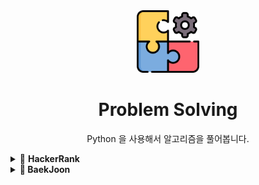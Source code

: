 <div align="center">
  <img src="problem.png" style="width:100px">
  <h1>Problem Solving</h1>
  <p>Python 을 사용해서 알고리즘을 풀어봅니다.<p>
</div>
<details><summary>🔑 <strong>HackerRank<strong>
</summary>
<br/>
  
| 번호      |                                                 문제                                                  | 풀이      |
| :-------: | :---------------------------------------------------------------------------------------------------:| :-------: |
| 1         |  [할당연산자](https://github.com/dahoonchoi/algorithm_study/blob/main/hackerrank/prct_division.py)    | [풀이](https://github.com/dahoonchoi/algorithm_study/blob/main/hackerrank/prct_division.py)|     
| 2         |  [If/Elif](https://www.hackerrank.com/challenges/py-if-else/problem)    | [풀이](https://github.com/dahoonchoi/algorithm_study/blob/main/hackerrank/prct_ifelse.py)|   
| 3         |  [모든값의 합](https://www.hackerrank.com/challenges/a-very-big-sum/problem)    | [풀이](https://github.com/dahoonchoi/algorithm_study/blob/main/hackerrank/averybigsum.py)|    
| 4         |  [배열값 비교](https://www.hackerrank.com/challenges/compare-the-triplets/problem)    | [풀이](https://github.com/dahoonchoi/algorithm_study/blob/main/hackerrank/compare_the_triplets.py)|  
| 5         |  [3X3 행렬 대각선 합의 차](https://www.hackerrank.com/challenges/diagonal-difference/problem)    | [풀이](https://github.com/dahoonchoi/algorithm_study/blob/main/hackerrank/diagonal_difference.py)|  
| 6         |  [음수,양수,0의 비율](https://www.hackerrank.com/challenges/plus-minus/problem)    | [풀이](https://github.com/dahoonchoi/algorithm_study/blob/main/hackerrank/plus_minus.py)| 
| 7         |  [5개의 배열중 4개 정수의 최댓값 최솟값](https://www.hackerrank.com/challenges/mini-max-sum/problem)    | [풀이](https://github.com/dahoonchoi/algorithm_study/blob/main/hackerrank/mini_max_sum.py)| 
| 8         |  [계산식 오른쪽정렬 #](https://www.hackerrank.com/challenges/staircase/problem)    | [풀이](https://github.com/dahoonchoi/algorithm_study/blob/main/hackerrank/staircase.py)| 
| 9         |  [배열에서 가장 큰수의 갯수](https://www.hackerrank.com/challenges/birthday-cake-candles/problem)    | [풀이](https://github.com/dahoonchoi/algorithm_study/blob/main/hackerrank/birthday_cake_candles.py)| 
| 10        |  [학생 성적 계산](https://www.hackerrank.com/challenges/grading/problem)    | [풀이](https://github.com/dahoonchoi/algorithm_study/blob/main/hackerrank/birthday_cake_candles.py)| 
| 11        |  [PM/AM => 24:00](https://www.hackerrank.com/challenges/time-conversion/problem)    | [풀이](https://github.com/dahoonchoi/algorithm_study/blob/main/hackerrank/time_conversion.py)| 
| 12        |  [집과 떨어진 과일의 거리](https://www.hackerrank.com/challenges/apple-and-orange/problem)    | [풀이](https://github.com/dahoonchoi/algorithm_study/blob/main/hackerrank/apple_and_orange.py)| 
| 13        |  [보폭이 다른 캥거루가 만날 수 있는지](https://www.hackerrank.com/challenges/kangaroo/problem)    | [풀이](https://github.com/dahoonchoi/algorithm_study/blob/main/hackerrank/number_line_jumps.py)| 
</details>

<details><summary>🔑 <strong>BaekJoon<strong>
</summary>
<br/>
  
| 번호      |                                                 문제                                                  | 풀이      |
| :-------: | :---------------------------------------------------------------------------------------------------:| :-------: |
| 1000      |  [더하기](https://www.acmicpc.net/problem/1000)    | [풀이](https://github.com/dahoonchoi/problem-solving/blob/main/BaekJoon/%EC%9E%85%EC%B6%9C%EB%A0%A5_%EC%82%AC%EC%B9%99%EC%97%B0%EC%82%B0/1000_%EB%8D%94%ED%95%98%EA%B8%B0.py)|     
| 1001     |  [빼기](https://www.acmicpc.net/problem/1001)    | [풀이](https://github.com/dahoonchoi/problem-solving/blob/main/BaekJoon/%EC%9E%85%EC%B6%9C%EB%A0%A5_%EC%82%AC%EC%B9%99%EC%97%B0%EC%82%B0/1001_%EB%B9%BC%EA%B8%B0.py)|   
| 1008     |  [나누기](https://www.acmicpc.net/problem/1001)    | [풀이](https://github.com/dahoonchoi/problem-solving/blob/main/BaekJoon/%EC%9E%85%EC%B6%9C%EB%A0%A5_%EC%82%AC%EC%B9%99%EC%97%B0%EC%82%B0/1008_%EB%82%98%EB%88%97%EC%85%88.py)|   
| 10430     |  [나머지](https://www.acmicpc.net/problem/10430)    | [풀이](https://github.com/dahoonchoi/problem-solving/blob/main/BaekJoon/%EC%9E%85%EC%B6%9C%EB%A0%A5_%EC%82%AC%EC%B9%99%EC%97%B0%EC%82%B0/10430_%EB%82%98%EB%A8%B8%EC%A7%80.py)|  
| 10869     |  [사칙연산](https://www.acmicpc.net/problem/10869)    | [풀이](https://github.com/dahoonchoi/problem-solving/blob/main/BaekJoon/%EC%9E%85%EC%B6%9C%EB%A0%A5_%EC%82%AC%EC%B9%99%EC%97%B0%EC%82%B0/10869_%EC%82%AC%EC%B9%99%EC%97%B0%EC%82%B0.py)|   
| 10998     |  [사칙연산](https://www.acmicpc.net/problem/10998)    | [풀이](https://github.com/dahoonchoi/problem-solving/blob/main/BaekJoon/%EC%9E%85%EC%B6%9C%EB%A0%A5_%EC%82%AC%EC%B9%99%EC%97%B0%EC%82%B0/10998_%EA%B3%B1%EC%85%88.py)|   
| 10998     |  [곱셈과정](https://www.acmicpc.net/problem/10998)    | [풀이](https://github.com/dahoonchoi/problem-solving/blob/main/BaekJoon/%EC%9E%85%EC%B6%9C%EB%A0%A5_%EC%82%AC%EC%B9%99%EC%97%B0%EC%82%B0/2588_%EA%B3%B1%EC%85%88%EA%B3%BC%EC%A0%95.py)|   
| 9498      |  [성적계산](https://www.acmicpc.net/problem/9498)    | [풀이](https://github.com/dahoonchoi/problem-solving/blob/main/BaekJoon/IF%EB%AC%B8/9498_%EC%8B%9C%ED%97%98%EC%84%B1%EC%A0%81.py)|   
| 1330      |  [두값비교](https://www.acmicpc.net/problem/1330)    | [풀이](https://github.com/dahoonchoi/problem-solving/blob/main/BaekJoon/IF%EB%AC%B8/1330_%EB%91%90%EC%88%98%EB%B9%84%EA%B5%90.py)|   
| 2753      |  [윤년](https://www.acmicpc.net/problem/2753)    | [풀이](hhttps://github.com/dahoonchoi/problem-solving/blob/main/BaekJoon/IF%EB%AC%B8/2753_%EC%9C%A4%EB%85%84.py)|   
| 2884      |  [알람시계](https://www.acmicpc.net/problem/2884)    | [풀이](https://github.com/dahoonchoi/problem-solving/blob/main/BaekJoon/IF%EB%AC%B8/2884_%EC%95%8C%EB%9E%8C%EC%8B%9C%EA%B3%84.py)|  
| 14681      |  [사분면고르기](https://www.acmicpc.net/problem/14681)    | [풀이](https://github.com/dahoonchoi/problem-solving/blob/main/BaekJoon/IF%EB%AC%B8/14681_%EC%82%AC%EB%B6%84%EB%A9%B4%EA%B3%A0%EB%A5%B4%EA%B8%B0.py)|  
| 9498      |  [시험성적](https://www.acmicpc.net/problem/9498)    | [풀이](https://github.com/dahoonchoi/problem-solving/blob/main/BaekJoon/IF%EB%AC%B8/9498_%EC%8B%9C%ED%97%98%EC%84%B1%EC%A0%81.py)|  
| 10871      |  [x보다작은수](https://www.acmicpc.net/problem/10871)    | [풀이](https://github.com/dahoonchoi/problem-solving/blob/main/BaekJoon/%EB%B0%98%EB%AA%A9%EB%AC%B8/10871_x%EB%B3%B4%EB%8B%A4%EC%9E%91%EC%9D%80%EC%88%98.py)|  
| 10950      |  [A더하기B](https://www.acmicpc.net/problem/10950)    | [풀이](https://github.com/dahoonchoi/problem-solving/blob/main/BaekJoon/%EB%B0%98%EB%AA%A9%EB%AC%B8/10950_A%EB%8D%94%ED%95%98%EA%B8%B0B.py)|  
| 15552      |  [빠른A더하기B](https://www.acmicpc.net/problem/15552)    | [풀이](https://github.com/dahoonchoi/problem-solving/blob/main/BaekJoon/%EB%B0%98%EB%AA%A9%EB%AC%B8/15552_%EB%B9%A0%EB%A5%B8A%EB%8D%94%ED%95%98%EA%B8%B0B.py)|  
| 2438      |  [별찍기1](https://www.acmicpc.net/problem/2438)    | [풀이](https://github.com/dahoonchoi/problem-solving/blob/main/BaekJoon/%EB%B0%98%EB%AA%A9%EB%AC%B8/2438_%EB%B3%84%EC%B0%8D%EA%B8%B01.py)|  
| 2439      |  [별찍기2](https://www.acmicpc.net/problem/2439)    | [풀이](https://github.com/dahoonchoi/problem-solving/blob/main/BaekJoon/%EB%B0%98%EB%AA%A9%EB%AC%B8/2438_%EB%B3%84%EC%B0%8D%EA%B8%B01.py)|  
| 2739      |  [구구단](https://www.acmicpc.net/problem/2739)    | [풀이](https://github.com/dahoonchoi/problem-solving/blob/main/BaekJoon/%EB%B0%98%EB%AA%A9%EB%AC%B8/2739_%EA%B5%AC%EA%B5%AC%EB%8B%A8.py)|  
| 2741      |  [N찍기](https://www.acmicpc.net/problem/2741)    | [풀이](https://github.com/dahoonchoi/problem-solving/blob/main/BaekJoon/%EB%B0%98%EB%AA%A9%EB%AC%B8/2741_N%EC%B0%8D%EA%B8%B0.py)|  
| 2742      |  [반대N찍기](https://www.acmicpc.net/problem/2742)    | [풀이](https://github.com/dahoonchoi/problem-solving/blob/main/BaekJoon/%EB%B0%98%EB%AA%A9%EB%AC%B8/2742_%EA%B8%B0%EC%B0%8DN.py)|  
| 8393      |  [총합구하기](https://www.acmicpc.net/problem/8393)    | [풀이](https://github.com/dahoonchoi/problem-solving/blob/main/BaekJoon/%EB%B0%98%EB%AA%A9%EB%AC%B8/8393_%ED%95%A9.py)|  
| 10951      |  [A더하기B(While)](https://www.acmicpc.net/problem/10951)    | [풀이](https://github.com/dahoonchoi/problem-solving/blob/main/BaekJoon/While%EB%AC%B8/10951_A%EB%8D%94%ED%95%98%EA%B8%B0B.py)|  
| 10952      |  [0이 들어올때 까지](https://www.acmicpc.net/problem/10952)    | [풀이](https://github.com/dahoonchoi/problem-solving/blob/main/BaekJoon/While%EB%AC%B8/10952_0%EC%9D%B4%EB%93%A4%EC%96%B4%EC%98%AC%EB%95%8C%EA%B9%8C%EC%A7%80.py)|  
| 1110      |  [더하기사이클](https://www.acmicpc.net/problem/1110)    | [풀이](https://github.com/dahoonchoi/problem-solving/blob/main/BaekJoon/While%EB%AC%B8/1110_%EB%8D%94%ED%95%98%EA%B8%B0%EC%82%AC%EC%9D%B4%ED%81%B4.py)|  
| 10818      |  [최소최대](https://www.acmicpc.net/problem/10818)    | [풀이](https://github.com/dahoonchoi/problem-solving/blob/main/BaekJoon/%EB%B0%B0%EC%97%B4/10818_%EC%B5%9C%EC%86%8C%EC%B5%9C%EB%8C%80.py)|  
| 1546      |  [평균구하기(배열)](https://www.acmicpc.net/problem/1546)    | [풀이](https://github.com/dahoonchoi/problem-solving/blob/main/BaekJoon/%EB%B0%B0%EC%97%B4/1546_%ED%8F%89%EA%B7%A0.py)|  
| 2562      |  [평균구하기(배열)](https://www.acmicpc.net/problem/2562)    | [풀이](https://github.com/dahoonchoi/problem-solving/blob/main/BaekJoon/%EB%B0%B0%EC%97%B4/2562_%EC%B5%9C%EB%8C%93%EA%B0%92.py)|  
| 2577      |  [숫자의개수(배열)](https://www.acmicpc.net/problem/2577)    | [풀이](https://github.com/dahoonchoi/problem-solving/blob/main/BaekJoon/%EB%B0%B0%EC%97%B4/2577_%EC%88%AB%EC%9E%90%EC%9D%98%EA%B0%9C%EC%88%98.py)|  
| 3052      |  [나머지구하기(배열)](https://www.acmicpc.net/problem/3052)    | [풀이](https://github.com/dahoonchoi/problem-solving/blob/main/BaekJoon/%EB%B0%B0%EC%97%B4/3052_%EB%82%98%EB%A8%B8%EC%A7%80.py)|  
| 4344      |  [평균은넘겠지(배열)](https://www.acmicpc.net/problem/4344)    | [풀이](https://github.com/dahoonchoi/problem-solving/blob/main/BaekJoon/%EB%B0%B0%EC%97%B4/4344_%ED%8F%89%EA%B7%A0%EC%9D%80%EB%84%98%EA%B2%A0%EC%A7%80.py)|  
| 8958      |  [OX퀴즈(배열)](https://www.acmicpc.net/problem/8958)    | [풀이](https://github.com/dahoonchoi/problem-solving/blob/main/BaekJoon/%EB%B0%B0%EC%97%B4/8958_OX%ED%80%B4%EC%A6%88.py)|  
| 1065      |  [한수](https://www.acmicpc.net/problem/8958)    | [풀이](https://github.com/dahoonchoi/problem-solving/blob/main/BaekJoon/%ED%95%A8%EC%88%98/1065_%ED%95%9C%EC%88%98.py)|  
| 4673      |  [셀프넘버](https://www.acmicpc.net/problem/4673)    | [풀이]https://github.com/dahoonchoi/problem-solving/blob/main/BaekJoon/%ED%95%A8%EC%88%98/4673_%EC%85%80%ED%94%84%EB%84%98%EB%B2%84.py)|  
| 15596      |  [정수N개의합](https://www.acmicpc.net/problem/15596)    | [풀이]https://github.com/dahoonchoi/problem-solving/blob/main/BaekJoon/%ED%95%A8%EC%88%98/15596_%EC%A0%95%EC%88%98N%EA%B0%9C%EC%9D%98%ED%95%A9.py)|  

<details><summary>🔑 <strong>Programmers<strong>
</summary>
<br/>
  
| 종류      |                                                 문제                                                  | 풀이      |
| :-------: | :---------------------------------------------------------------------------------------------------:| :-------: |
| 이분탐색      |  [징검다리](https://programmers.co.kr/learn/courses/30/lessons/43238)    | [풀이](https://github.com/dahoonchoi/problem-solving/blob/main/Programmers/%EC%A7%95%EA%B2%80%EB%8B%A4%EB%A6%AC_%EC%9D%B4%EB%B6%84%ED%83%90%EC%83%89.py)|     
| 이분탐색     |  [입국심사](https://programmers.co.kr/learn/courses/30/lessons/43238)    | [풀이](https://github.com/dahoonchoi/problem-solving/blob/main/Programmers/%EC%9E%85%EA%B5%AD%EC%8B%AC%EC%82%AC_%EC%9D%B4%EB%B6%84%ED%83%90%EC%83%89.py)|   
</details>
